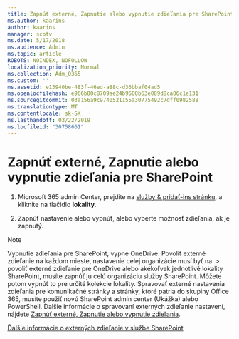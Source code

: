 ```yaml
---
title: Zapnúť externé, Zapnutie alebo vypnutie zdieľania pre SharePoint
ms.author: kaarins
author: kaarins
manager: scotv
ms.date: 5/17/2018
ms.audience: Admin
ms.topic: article
ROBOTS: NOINDEX, NOFOLLOW
localization_priority: Normal
ms.collection: Adm_O365
ms.custom: ''
ms.assetid: e13940be-483f-46ed-a88c-d36bbaf04ad5
ms.openlocfilehash: e966b80c8709ae24b9600b63e089d8ca06c1e131
ms.sourcegitcommit: 03a156a9c9740521155a30775492c7dff0982588
ms.translationtype: MT
ms.contentlocale: sk-SK
ms.lasthandoff: 03/22/2019
ms.locfileid: "30758661"
---
```

# <a name="turn-external-sharing-on-or-off-for-sharepoint"></a>Zapnúť externé, Zapnutie alebo vypnutie zdieľania pre SharePoint

1. Microsoft 365 admin Center, prejdite na [služby &amp; pridať-ins stránku](https://portal.office.com/adminportal/home#/Settings/ServicesAndAddIns), a kliknite na tlačidlo **lokality**.
    
2. Zapnúť nastavenie alebo vypnúť, alebo vyberte možnosť zdieľania, ak je zapnutý.
    
> [!NOTE]
> Vypnutie zdieľania pre SharePoint, vypne OneDrive. Povoliť externé zdieľanie na každom mieste, nastavenie celej organizácie musí byť na. > povoliť externé zdieľanie pre OneDrive alebo akékoľvek jednotlivé lokality SharePoint, musíte zapnúť ju celú organizáciu služby SharePoint. Môžete potom vypnúť to pre určité kolekcie lokality. Spravovať externé nastavenia zdieľania pre komunikačné stránky a stránky, ktoré patria do skupiny Office 365, musíte použiť novú SharePoint admin center (Ukážka) alebo PowerShell. Ďalšie informácie o spravovaní externých zdieľanie nastavení, nájdete [Zapnúť externé, Zapnutie alebo vypnutie zdieľania](https://go.microsoft.com/fwlink/?linkid=866426). 
  
[Ďalšie informácie o externých zdieľanie v službe SharePoint](https://go.microsoft.com/fwlink/?linkid=734908)
  

